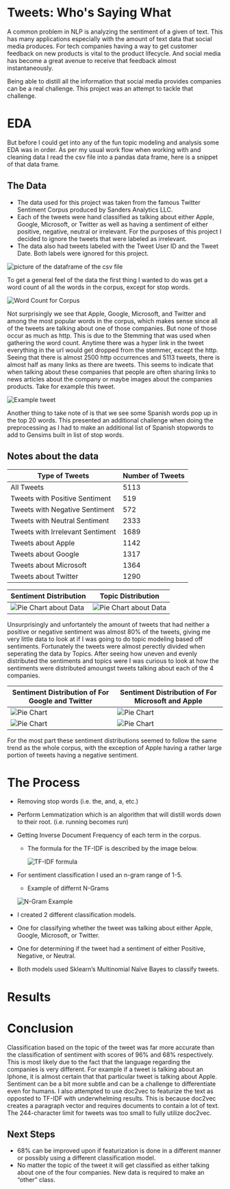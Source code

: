 # Tweets: Who's Saying What
A common problem in NLP is analyzing the sentiment of a given of text. This has many applications especially with the amount of text data that social media produces. For tech companies having a way to get customer feedback on new products is vital to the
product lifecycle. And social media has become a great avenue to receive that feedback almost instantaneously. 

Being able to distill all the information that social media provides companies can be a real
challenge. This project was an attempt to tackle that challenge.

# EDA

But before I could get into any of the fun topic modeling and analysis some EDA was in order. As per my usual work flow when working with and cleaning data I read the csv file into a pandas data frame, here is a snippet of that data frame.

## The Data

- The data used for this project was taken from the famous Twitter Sentiment Corpus produced by Sanders Analytics LLC.
- Each of the tweets were hand classified as talking about either Apple, Google, Microsoft, or Twitter as well as having a sentiment of either positive, negative, neutral or irrelevant. For the purposes of this project I decided to ignore the tweets that were labeled as irrelevant.
- The data also had tweets labeled with the Tweet User ID and the Tweet Date. Both labels were ignored for this project.

![picture of the dataframe of the csv file](media/other/twitter_df.png)

To get a general feel of the data the first thing I wanted to do was get a word count of all the words in the corpus, except for stop words.

![Word Count for Corpus](media/tf/tf_whole_corpus.png)

Not surprisingly we see that Apple, Google, Microsoft, and Twitter and among the most popular words in the corpus, which makes sense since all of the tweets are talking about one of those companies. But none of those occur as much as http. This is due to the Stemming that was used when gathering the word count. Anytime there was a hyper link in the tweet everything in the url would get dropped from the stemmer, except the http. Seeing that there is almost 2500 http occurrences and 5113 tweets, there is almost half as many links as there are tweets. This seems to indicate that when talking about these companies that people are often sharing links to news articles about the company or maybe images about the companies products. Take for example this tweet.

![Example tweet](media/other/example_tweet.png)

Another thing to take note of is that we see some Spanish words pop up in the top 20 words. This presented an additional challenge when doing the preprocessing as I had to make an additional list of Spanish stopwords to add to Gensims built in list of stop words.  

## Notes about the data



| Type of Tweets                   | Number of Tweets |
| -------------------------------- | --------------   |
| All Tweets                       | 5113             |
| Tweets with Positive Sentiment   | 519              |
| Tweets with Negative Sentiment   | 572              |
| Tweets with Neutral Sentiment    | 2333             |
| Tweets with Irrelevant Sentiment | 1689             |
| Tweets about Apple               | 1142             |
| Tweets about Google              | 1317             |
| Tweets about Microsoft           | 1364             |
| Tweets about Twitter             | 1290             |



| Sentiment Distribution                                      | Topic Distribution                                           |
|------------------------------------------------------------ | ------------------------------------------------------------ |
| ![Pie Chart about Data](media/sentiments/sentiment_pie.png) | ![Pie Chart about Data](media/categories/categories_pie.png) |


Unsurprisingly and unfortantely the amount of tweets that had neither a positive or negative sentiment was almost 80% of the tweets, giving me very little data to look at if I was going to do topic modeling based off sentiments. Fortunately the tweets were almost perectly divided when seperating the data by Topics. After seeing how uneven and evenly distributed the sentiments and topics were I was curious to look at how the sentiments were distributed amoungst tweets talking about each of the 4 companies.

|  Sentiment Distribution of For Google and Twitter     | Sentiment Distribution of For Microsoft and Apple       |
|------------------------------------------------------ | ------------------------------------------------------- |
| ![Pie Chart](media/sentiments/google_sentiments.png)  | ![Pie Chart](media/sentiments/microsoft_sentiments.png) |
| ![Pie Chart](media/sentiments/twitter_sentiments.png) | ![Pie Chart](media/sentiments/apple_sentiments.png)     |

For the most part these sentiment distributions seemed to follow the same trend as the whole corpus, with the exception of Apple having a rather large portion of tweets having a negative sentiment.

# The Process
- Removing stop words (i.e. the, and, a, etc.)
- Perform Lemmatization which is an algorithm that will distill words down to their root. (i.e. running becomes run)
- Getting Inverse Document Frequency of each term in the corpus.
  - The formula for the TF-IDF is described by the image below.
  
    ![TF-IDF formula](media/other/tfidf_formula.png)
- For sentiment classification I used an n-gram range of 1-5.
  - Example of differnt N-Grams
  
  ![N-Gram Example](media/other/n_grams.png)
- I created 2 different classification models.
- One for classifying whether the tweet was talking about either Apple, Google, Microsoft, or Twitter.
- One for determining if the tweet had a sentiment of either Positive, Negative, or Neutral.
- Both models used Sklearn’s Multinomial Naïve Bayes to classify tweets.


# Results



# Conclusion
Classification based on the topic of the tweet was far more accurate than the classification of sentiment with scores of 96% and 68% respectively. This is most likely due to the fact that the language regarding the companies is very different. For example if a tweet is talking about an Iphone, it is almost certain that that particular tweet is talking about Apple. Sentiment can be a bit more subtle and can be a challenge to differentiate even for humans. I also attempted to use doc2vec to featurize the text as opposted to TF-IDF with underwhelming results. This is because doc2vec creates a paragraph vector and requires documents to contain a lot of text. The 244-character limit for tweets was too small to fully utilize doc2vec.

## Next Steps
- 68% can be improved upon if featurization is done in a different manner or possibly using a different classification model.
- No matter the topic of the tweet it will get classified as either talking about one of the four companies. New data is required to make an “other” class.

